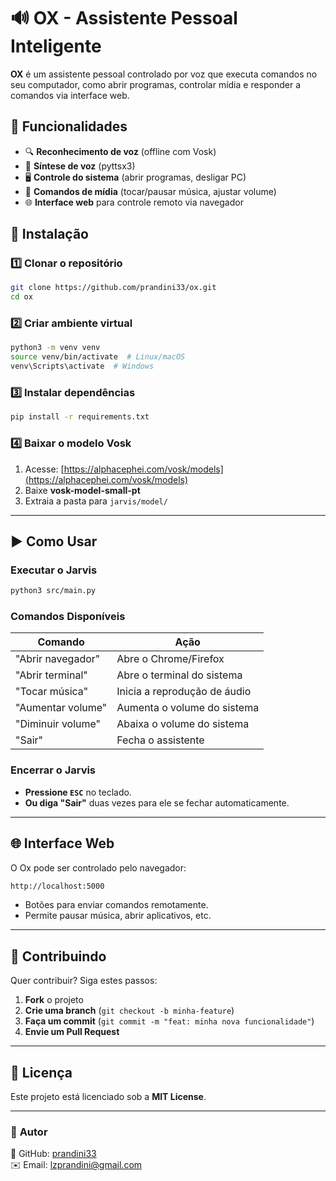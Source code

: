 # 🔊 OX - Assistente Pessoal Inteligente

**OX** é um assistente pessoal controlado por voz que executa comandos no seu computador, como abrir programas, controlar mídia e responder a comandos via interface web.

## 🚀 Funcionalidades
- 🔍 **Reconhecimento de voz** (offline com Vosk)
- 🎤 **Síntese de voz** (pyttsx3)
- 🖥️ **Controle do sistema** (abrir programas, desligar PC)
- 🎵 **Comandos de mídia** (tocar/pausar música, ajustar volume)
- 🌐 **Interface web** para controle remoto via navegador

## 📌 Instalação

### **1️⃣ Clonar o repositório**
```bash
git clone https://github.com/prandini33/ox.git
cd ox
```

### **2️⃣ Criar ambiente virtual**
```bash
python3 -m venv venv
source venv/bin/activate  # Linux/macOS
venv\Scripts\activate  # Windows
```

### **3️⃣ Instalar dependências**
```bash
pip install -r requirements.txt
```

### **4️⃣ Baixar o modelo Vosk**
1. Acesse: [https://alphacephei.com/vosk/models](https://alphacephei.com/vosk/models)
2. Baixe **vosk-model-small-pt**
3. Extraia a pasta para `jarvis/model/`

---

## ▶️ Como Usar
### **Executar o Jarvis**
```bash
python3 src/main.py
```

### **Comandos Disponíveis**
| Comando               | Ação |
|-----------------------|--------------------------------|
| "Abrir navegador"    | Abre o Chrome/Firefox |
| "Abrir terminal"     | Abre o terminal do sistema |
| "Tocar música"       | Inicia a reprodução de áudio |
| "Aumentar volume"    | Aumenta o volume do sistema |
| "Diminuir volume"    | Abaixa o volume do sistema |
| "Sair"               | Fecha o assistente |

### **Encerrar o Jarvis**
- **Pressione `ESC`** no teclado.
- **Ou diga "Sair"** duas vezes para ele se fechar automaticamente.

---

## 🌐 Interface Web
O Ox pode ser controlado pelo navegador:
```bash
http://localhost:5000
```
- Botões para enviar comandos remotamente.
- Permite pausar música, abrir aplicativos, etc.

---

## 🤝 Contribuindo
Quer contribuir? Siga estes passos:
1. **Fork** o projeto
2. **Crie uma branch** (`git checkout -b minha-feature`)
3. **Faça um commit** (`git commit -m "feat: minha nova funcionalidade"`)
4. **Envie um Pull Request**

---

## 📜 Licença
Este projeto está licenciado sob a **MIT License**.

---

### 📌 **Autor**
🔗 GitHub: [prandini33](https://github.com/prandini33)  
✉️ Email: lzprandini@gmail.com

